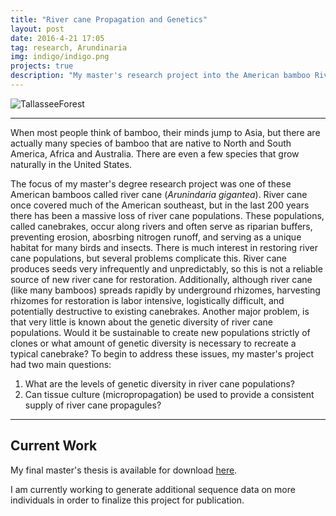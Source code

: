 ```yaml
---
title: "River cane Propagation and Genetics"
layout: post
date: 2016-4-21 17:05
tag: research, Arundinaria
img: indigo/indigo.png
projects: true
description: "My master's research project into the American bamboo River cane including tissue culture and population genetics"
---
```


![TallasseeForest](https://github.com/rajewski/rajewski.github.io/raw/master/assets/images/Tallassee%20Initial%20Hike%208.jpg)

---
When most people think of bamboo, their minds jump to Asia, but there are actually many species of bamboo that are native to North and South America, Africa and Australia. There are even a few species that grow naturally in the United States.

The focus of my master's degree research project was one of these American bamboos called river cane (<em>Arunindaria gigantea</em>). River cane once covered much of the American southeast, but in the last 200 years there has been a massive loss of river cane populations. These populations, called canebrakes, occur along rivers and often serve as riparian buffers, preventing erosion, abosrbing nitrogen runoff, and serving as a unique habitat for many birds and insects. There is much interest in restoring river cane populations, but several problems complicate this. River cane produces seeds very infrequently and unpredictably, so this is not a reliable source of new river cane for restoration. Additionally, although river cane (like many bamboos) spreads rapidly by underground rhizomes, harvesting rhizomes for restoration is labor intensive, logistically difficult, and potentially destructive to existing canebrakes. Another major problem, is that very little is known about the genetic diversity of river cane populations. Would it be sustainable to create new populations strictly of clones or what amount of genetic diversity is necessary to recreate a typical canebrake? To begin to address these issues, my master's project had two main questions:

1. What are the levels of genetic diversity in river cane populations?
2. Can tissue culture (micropropagation) be used to provide a consistent supply of river cane propagules?

---

## Current Work

My final master's thesis is available for download [here](https://www.dropbox.com/s/ru8d9nm9ewn57gr/Rajewski_Alex_C_201508_MS.pdf?dl=0).

I am currently working to generate additional sequence data on more individuals in order to finalize this project for publication.


